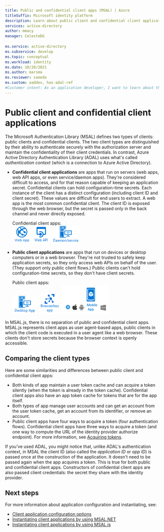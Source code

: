 ```yaml
---
title: Public and confidential client apps (MSAL) | Azure
titleSuffix: Microsoft identity platform
description: Learn about public client and confidential client applications in the Microsoft Authentication Library (MSAL).
services: active-directory
author: mmacy
manager: CelesteDG

ms.service: active-directory
ms.subservice: develop
ms.topic: conceptual
ms.workload: identity
ms.date: 10/26/2021
ms.author: marsma
ms.reviewer: saeeda
ms.custom: aaddev, has-adal-ref
#Customer intent: As an application developer, I want to learn about the types of client apps so I can decide if this platform meets my app development requirements.
---
```


# Public client and confidential client applications

The Microsoft Authentication Library (MSAL) defines two types of clients: public clients and confidential clients. The two client types are distinguished by their ability to authenticate securely with the authorization server and maintain the confidentiality of their client credentials. In contrast, Azure Active Directory Authentication Library (ADAL) uses what's called _authentication context_ (which is a connection to Azure Active Directory).

- **Confidential client applications** are apps that run on servers (web apps, web API apps, or even service/daemon apps). They're considered difficult to access, and for that reason capable of keeping an application secret. Confidential clients can hold configuration-time secrets. Each instance of the client has a distinct configuration (including client ID and client secret). These values are difficult for end users to extract. A web app is the most common confidential client. The client ID is exposed through the web browser, but the secret is passed only in the back channel and never directly exposed.

  Confidential client apps: <BR>
  ![Web app](media/msal-client-applications/web-app.png) ![Web API](media/msal-client-applications/web-api.png) ![Daemon/service](media/msal-client-applications/daemon-service.png)

- **Public client applications** are apps that run on devices or desktop computers or in a web browser. They're not trusted to safely keep application secrets, so they only access web APIs on behalf of the user. (They support only public client flows.) Public clients can't hold configuration-time secrets, so they don't have client secrets.

  Public client apps: <BR>
  ![Desktop app](media/msal-client-applications/desktop-app.png) ![Browserless API](media/msal-client-applications/browserless-app.png) ![Mobile app](media/msal-client-applications/mobile-app.png)

In MSAL.js, there is no separation of public and confidential client apps. MSAL.js represents client apps as user agent-based apps, public clients in which the client code is executed in a user agent like a web browser. These clients don't store secrets because the browser context is openly accessible.

## Comparing the client types

Here are some similarities and differences between public client and confidential client apps:

- Both kinds of app maintain a user token cache and can acquire a token silently (when the token is already in the token cache). Confidential client apps also have an app token cache for tokens that are for the app itself.
- Both types of app manage user accounts and can get an account from the user token cache, get an account from its identifier, or remove an account.
- Public client apps have four ways to acquire a token (four authentication flows). Confidential client apps have three ways to acquire a token (and one way to compute the URL of the identity provider authorize endpoint). For more information, see [Acquiring tokens](msal-acquire-cache-tokens.md).

If you've used ADAL, you might notice that, unlike ADAL's authentication context, in MSAL the client ID (also called the _application ID_ or _app ID_) is passed once at the construction of the application. It doesn't need to be passed again when the app acquires a token. This is true for both public and confidential client apps. Constructors of confidential client apps are also passed client credentials: the secret they share with the identity provider.

## Next steps

For more information about application configuration and instantiating, see:

- [Client application configuration options](msal-client-application-configuration.md)
- [Instantiating client applications by using MSAL.NET](msal-net-initializing-client-applications.md)
- [Instantiating client applications by using MSAL.js](msal-js-initializing-client-applications.md)
